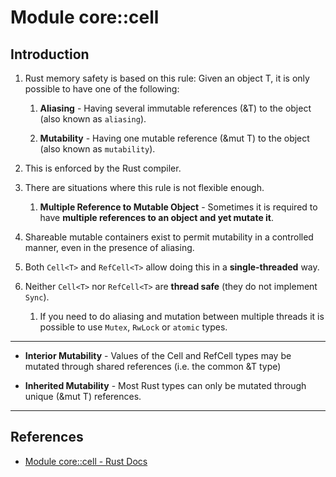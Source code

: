 # Module core::cell

## Introduction

1. Rust memory safety is based on this rule: Given an object T, it is only possible to have one of the following:

    1. __Aliasing__ - Having several immutable references (&T) to the object (also known as `aliasing`).
    
    2. __Mutability__ - Having one mutable reference (&mut T) to the object (also known as `mutability`).

2. This is enforced by the Rust compiler.

3. There are situations where this rule is not flexible enough. 

    1. __Multiple Reference to Mutable Object__ - Sometimes it is required to have __multiple references to an object and yet mutate it__.

4. Shareable mutable containers exist to permit mutability in a controlled manner, even in the presence of aliasing. 

5. Both `Cell<T>` and `RefCell<T>` allow doing this in a __single-threaded__ way. 

6. Neither `Cell<T>` nor `RefCell<T>` are __thread safe__ (they do not implement `Sync`). 

    1. If you need to do aliasing and mutation between multiple threads it is possible to use `Mutex`, `RwLock` or `atomic` types.

---

* __Interior Mutability__ - Values of the Cell<T> and RefCell<T> types may be mutated through shared references (i.e. the common &T type)

* __Inherited Mutability__ - Most Rust types can only be mutated through unique (&mut T) references. 

---

## References

* [Module core::cell - Rust Docs](https://doc.rust-lang.org/nightly/core/cell/index.html)